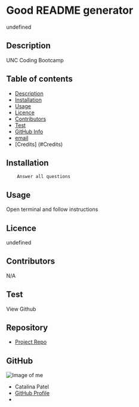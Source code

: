 

# **Good README generator**
undefined

## Description 
UNC Coding Bootcamp

## Table of contents
- [Description](#Description)
- [Installation](#Installation)
- [Usage](#Usage)
- [Licence](#Licence)
- [Contributors](#Contributors)
- [Test](#Test)
- [GitHub Info](#GitHub)
- [email](#Email)
- [Credits] (#Credits)
## Installation
        Answer all questions
## Usage
Open terminal and follow instructions
## Licence
undefined
## Contributors
N/A
## Test
View Github
## Repository
- [Project Repo](undefined)
## GitHub
![Image of me](https://avatars2.githubusercontent.com/u/64928084?v=4)
- Catalina Patel
- [GitHub Profile](https://github.com/CatalinaPatel)
- <null>
